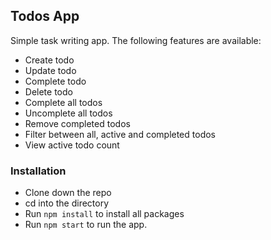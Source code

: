 ## Todos App

Simple task writing app. The following features are available:

- Create todo
- Update todo
- Complete todo
- Delete todo
- Complete all todos
- Uncomplete all todos
- Remove completed todos
- Filter between all, active and completed todos
- View active todo count

### Installation

- Clone down the repo 
- cd into the directory
- Run `npm install` to install all packages
- Run `npm start` to run the app.
